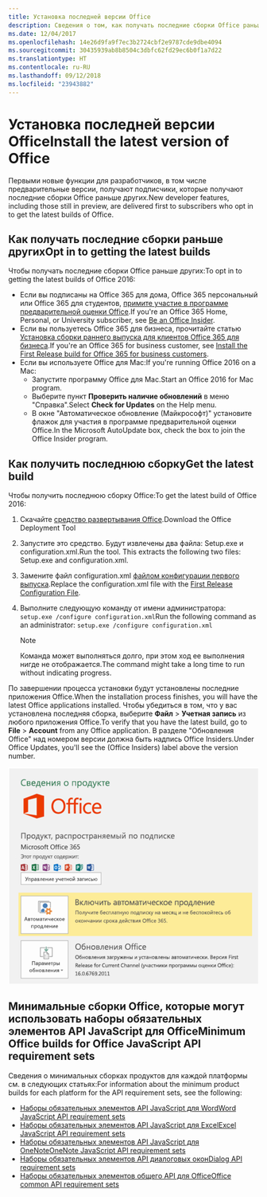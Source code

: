 ```yaml
---
title: Установка последней версии Office
description: Сведения о том, как получать последние сборки Office раньше других.
ms.date: 12/04/2017
ms.openlocfilehash: 14e26d9fa9f7ec3b2724cbf2e9787cde9dbe4094
ms.sourcegitcommit: 30435939ab8b8504c3dbfc62fd29ec6b0f1a7d22
ms.translationtype: HT
ms.contentlocale: ru-RU
ms.lasthandoff: 09/12/2018
ms.locfileid: "23943882"
---
```

# <a name="install-the-latest-version-of-office"></a><span data-ttu-id="e4fc7-103">Установка последней версии Office</span><span class="sxs-lookup"><span data-stu-id="e4fc7-103">Install the latest version of Office</span></span>

<span data-ttu-id="e4fc7-104">Первыми новые функции для разработчиков, в том числе предварительные версии, получают подписчики, которые получают последние сборки Office раньше других.</span><span class="sxs-lookup"><span data-stu-id="e4fc7-104">New developer features, including those still in preview, are delivered first to subscribers who opt in to get the latest builds of Office.</span></span> 

## <a name="opt-in-to-getting-the-latest-builds"></a><span data-ttu-id="e4fc7-105">Как получать последние сборки раньше других</span><span class="sxs-lookup"><span data-stu-id="e4fc7-105">Opt in to getting the latest builds</span></span>

<span data-ttu-id="e4fc7-106">Чтобы получать последние сборки Office раньше других:</span><span class="sxs-lookup"><span data-stu-id="e4fc7-106">To opt in to getting the latest builds of Office 2016:</span></span> 

- <span data-ttu-id="e4fc7-107">Если вы подписаны на Office 365 для дома, Office 365 персональный или Office 365 для студентов, [примите участие в программе предварительной оценки Office](https://products.office.com/office-insider).</span><span class="sxs-lookup"><span data-stu-id="e4fc7-107">If you're an Office 365 Home, Personal, or University subscriber, see [Be an Office Insider](https://products.office.com/office-insider).</span></span>
- <span data-ttu-id="e4fc7-108">Если вы пользуетесь Office 365 для бизнеса, прочитайте статью [Установка сборки раннего выпуска для клиентов Office 365 для бизнеса](https://support.office.com/article/Install-the-First-Release-build-for-Office-365-for-business-customers-4dd8ba40-73c0-4468-b778-c7b744d03ead).</span><span class="sxs-lookup"><span data-stu-id="e4fc7-108">If you're an Office 365 for business customer, see [Install the First Release build for Office 365 for business customers](https://support.office.com/article/Install-the-First-Release-build-for-Office-365-for-business-customers-4dd8ba40-73c0-4468-b778-c7b744d03ead).</span></span>
- <span data-ttu-id="e4fc7-109">Если вы используете Office для Mac:</span><span class="sxs-lookup"><span data-stu-id="e4fc7-109">If you're running Office 2016 on a Mac:</span></span>
    - <span data-ttu-id="e4fc7-110">Запустите программу Office для Mac.</span><span class="sxs-lookup"><span data-stu-id="e4fc7-110">Start an Office 2016 for Mac program.</span></span>
    - <span data-ttu-id="e4fc7-111">Выберите пункт **Проверить наличие обновлений** в меню "Справка".</span><span class="sxs-lookup"><span data-stu-id="e4fc7-111">Select **Check for Updates** on the Help menu.</span></span>
    - <span data-ttu-id="e4fc7-112">В окне "Автоматическое обновление (Майкрософт)" установите флажок для участия в программе предварительной оценки Office.</span><span class="sxs-lookup"><span data-stu-id="e4fc7-112">In the Microsoft AutoUpdate box, check the box to join the Office Insider program.</span></span> 

## <a name="get-the-latest-build"></a><span data-ttu-id="e4fc7-113">Как получить последнюю сборку</span><span class="sxs-lookup"><span data-stu-id="e4fc7-113">Get the latest build</span></span>

<span data-ttu-id="e4fc7-114">Чтобы получить последнюю сборку Office:</span><span class="sxs-lookup"><span data-stu-id="e4fc7-114">To get the latest build of Office 2016:</span></span> 

1. <span data-ttu-id="e4fc7-115">Скачайте [средство развертывания Office](https://www.microsoft.com/download/details.aspx?id=49117).</span><span class="sxs-lookup"><span data-stu-id="e4fc7-115">Download the Office Deployment Tool</span></span> 
2. <span data-ttu-id="e4fc7-p101">Запустите это средство. Будут извлечены два файла: Setup.exe и configuration.xml.</span><span class="sxs-lookup"><span data-stu-id="e4fc7-p101">Run the tool. This extracts the following two files: Setup.exe and configuration.xml.</span></span>
3. <span data-ttu-id="e4fc7-118">Замените файл configuration.xml [файлом конфигурации первого выпуска](https://raw.githubusercontent.com/OfficeDev/Office-Add-in-Commands-Samples/master/Tools/FirstReleaseConfig/configuration.xml).</span><span class="sxs-lookup"><span data-stu-id="e4fc7-118">Replace the configuration.xml file with the [First Release Configuration File](https://raw.githubusercontent.com/OfficeDev/Office-Add-in-Commands-Samples/master/Tools/FirstReleaseConfig/configuration.xml).</span></span>
4. <span data-ttu-id="e4fc7-119">Выполните следующую команду от имени администратора:  `setup.exe /configure configuration.xml`</span><span class="sxs-lookup"><span data-stu-id="e4fc7-119">Run the following command as an administrator:  `setup.exe /configure configuration.xml`</span></span> 

    > [!NOTE]
    > <span data-ttu-id="e4fc7-120">Команда может выполняться долго, при этом ход ее выполнения нигде не отображается.</span><span class="sxs-lookup"><span data-stu-id="e4fc7-120">The command might take a long time to run without indicating progress.</span></span>

<span data-ttu-id="e4fc7-121">По завершении процесса установки будут установлены последние приложения Office.</span><span class="sxs-lookup"><span data-stu-id="e4fc7-121">When the installation process finishes, you will have the latest Office applications installed.</span></span> <span data-ttu-id="e4fc7-122">Чтобы убедиться в том, что у вас установлена последняя сборка, выберите **Файл** > **Учетная запись** из любого приложения Office.</span><span class="sxs-lookup"><span data-stu-id="e4fc7-122">To verify that you have the latest build, go to **File** > **Account** from any Office application.</span></span> <span data-ttu-id="e4fc7-123">В разделе "Обновления Office" над номером версии должна быть надпись Office Insiders.</span><span class="sxs-lookup"><span data-stu-id="e4fc7-123">Under Office Updates, you'll see the (Office Insiders) label above the version number.</span></span>

![Снимок экрана, на котором показаны сведения о продукте с надписью "Участники программы предварительной оценки Office"](../images/office-insiders.png)

## <a name="minimum-office-builds-for-office-javascript-api-requirement-sets"></a><span data-ttu-id="e4fc7-125">Минимальные сборки Office, которые могут использовать наборы обязательных элементов API JavaScript для Office</span><span class="sxs-lookup"><span data-stu-id="e4fc7-125">Minimum Office builds for Office JavaScript API requirement sets</span></span>

<span data-ttu-id="e4fc7-126">Сведения о минимальных сборках продуктов для каждой платформы см. в следующих статьях:</span><span class="sxs-lookup"><span data-stu-id="e4fc7-126">For information about the minimum product builds for each platform for the API requirement sets, see the following:</span></span>

- [<span data-ttu-id="e4fc7-127">Наборы обязательных элементов API JavaScript для Word</span><span class="sxs-lookup"><span data-stu-id="e4fc7-127">Word JavaScript API requirement sets</span></span>](https://docs.microsoft.com/javascript/office/requirement-sets/word-api-requirement-sets?view=office-js)
- [<span data-ttu-id="e4fc7-128">Наборы обязательных элементов API JavaScript для Excel</span><span class="sxs-lookup"><span data-stu-id="e4fc7-128">Excel JavaScript API requirement sets</span></span>](https://docs.microsoft.com/javascript/office/requirement-sets/excel-api-requirement-sets?view=office-js)
- [<span data-ttu-id="e4fc7-129">Наборы обязательных элементов API JavaScript для OneNote</span><span class="sxs-lookup"><span data-stu-id="e4fc7-129">OneNote JavaScript API requirement sets</span></span>](https://docs.microsoft.com/javascript/office/requirement-sets/onenote-api-requirement-sets?view=office-js)
- [<span data-ttu-id="e4fc7-130">Наборы обязательных элементов API диалоговых окон</span><span class="sxs-lookup"><span data-stu-id="e4fc7-130">Dialog API requirement sets</span></span>](https://docs.microsoft.com/javascript/office/requirement-sets/dialog-api-requirement-sets?view=office-js)
- [<span data-ttu-id="e4fc7-131">Наборы обязательных элементов общего API для Office</span><span class="sxs-lookup"><span data-stu-id="e4fc7-131">Office common API requirement sets</span></span>](https://docs.microsoft.com/javascript/office/requirement-sets/office-add-in-requirement-sets?view=office-js)
